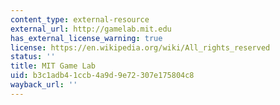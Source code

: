 ```yaml
---
content_type: external-resource
external_url: http://gamelab.mit.edu
has_external_license_warning: true
license: https://en.wikipedia.org/wiki/All_rights_reserved
status: ''
title: MIT Game Lab
uid: b3c1adb4-1ccb-4a9d-9e72-307e175804c8
wayback_url: ''
---
```

